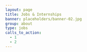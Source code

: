 ```yaml
---
layout: page
title: Jobs & Internships
banner: placeholders/banner-02.jpg
group: about
type: jobs
calls_to_action:
  - 1
  - 2
---
```

